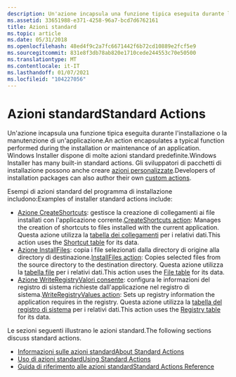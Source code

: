 ```yaml
---
description: Un'azione incapsula una funzione tipica eseguita durante l'installazione o la manutenzione di un'applicazione. Windows Installer dispone di molte azioni standard predefinite. Gli sviluppatori di pacchetti di installazione possono anche creare azioni personalizzate.
ms.assetid: 33651988-e371-4258-96a7-bcd7d6762161
title: Azioni standard
ms.topic: article
ms.date: 05/31/2018
ms.openlocfilehash: 48ed4f9c2a7fc6671442f6b72cd10889e2fcf5e9
ms.sourcegitcommit: 831e8f3db78ab820e1710cede244553c70e50500
ms.translationtype: MT
ms.contentlocale: it-IT
ms.lasthandoff: 01/07/2021
ms.locfileid: "104227056"
---
```

# <a name="standard-actions"></a><span data-ttu-id="e7989-105">Azioni standard</span><span class="sxs-lookup"><span data-stu-id="e7989-105">Standard Actions</span></span>

<span data-ttu-id="e7989-106">Un'azione incapsula una funzione tipica eseguita durante l'installazione o la manutenzione di un'applicazione.</span><span class="sxs-lookup"><span data-stu-id="e7989-106">An action encapsulates a typical function performed during the installation or maintenance of an application.</span></span> <span data-ttu-id="e7989-107">Windows Installer dispone di molte azioni standard predefinite.</span><span class="sxs-lookup"><span data-stu-id="e7989-107">Windows Installer has many built-in standard actions.</span></span> <span data-ttu-id="e7989-108">Gli sviluppatori di pacchetti di installazione possono anche creare [azioni personalizzate](custom-actions.md).</span><span class="sxs-lookup"><span data-stu-id="e7989-108">Developers of installation packages can also author their own [custom actions](custom-actions.md).</span></span>

<span data-ttu-id="e7989-109">Esempi di azioni standard del programma di installazione includono:</span><span class="sxs-lookup"><span data-stu-id="e7989-109">Examples of installer standard actions include:</span></span>

-   <span data-ttu-id="e7989-110">[Azione CreateShortcuts](createshortcuts-action.md): gestisce la creazione di collegamenti ai file installati con l'applicazione corrente.</span><span class="sxs-lookup"><span data-stu-id="e7989-110">[CreateShortcuts action](createshortcuts-action.md): Manages the creation of shortcuts to files installed with the current application.</span></span> <span data-ttu-id="e7989-111">Questa azione utilizza la [tabella dei collegamenti](shortcut-table.md) per i relativi dati.</span><span class="sxs-lookup"><span data-stu-id="e7989-111">This action uses the [Shortcut table](shortcut-table.md) for its data.</span></span>
-   <span data-ttu-id="e7989-112">[Azione InstallFiles](installfiles-action.md): copia i file selezionati dalla directory di origine alla directory di destinazione.</span><span class="sxs-lookup"><span data-stu-id="e7989-112">[InstallFiles action](installfiles-action.md): Copies selected files from the source directory to the destination directory.</span></span> <span data-ttu-id="e7989-113">Questa azione utilizza la [tabella file](file-table.md) per i relativi dati.</span><span class="sxs-lookup"><span data-stu-id="e7989-113">This action uses the [File table](file-table.md) for its data.</span></span>
-   <span data-ttu-id="e7989-114">[Azione WriteRegistryValori consente](writeregistryvalues-action.md): configura le informazioni del registro di sistema richieste dall'applicazione nel registro di sistema.</span><span class="sxs-lookup"><span data-stu-id="e7989-114">[WriteRegistryValues action](writeregistryvalues-action.md): Sets up registry information the application requires in the registry.</span></span> <span data-ttu-id="e7989-115">Questa azione utilizza la [tabella del registro di sistema](registry-table.md) per i relativi dati.</span><span class="sxs-lookup"><span data-stu-id="e7989-115">This action uses the [Registry table](registry-table.md) for its data.</span></span>

<span data-ttu-id="e7989-116">Le sezioni seguenti illustrano le azioni standard.</span><span class="sxs-lookup"><span data-stu-id="e7989-116">The following sections discuss standard actions.</span></span>

-   [<span data-ttu-id="e7989-117">Informazioni sulle azioni standard</span><span class="sxs-lookup"><span data-stu-id="e7989-117">About Standard Actions</span></span>](about-standard-actions.md)
-   [<span data-ttu-id="e7989-118">Uso di azioni standard</span><span class="sxs-lookup"><span data-stu-id="e7989-118">Using Standard Actions</span></span>](using-standard-actions.md)
-   [<span data-ttu-id="e7989-119">Guida di riferimento alle azioni standard</span><span class="sxs-lookup"><span data-stu-id="e7989-119">Standard Actions Reference</span></span>](standard-actions-reference.md)

 

 



